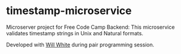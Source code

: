 # timestamp-microservice
Microserver project for Free Code Camp Backend: This microservice validates timestamp strings in Unix and Natural formats.

Developed with [Will White](https://github.com/willnwhite) during pair programming session. 

